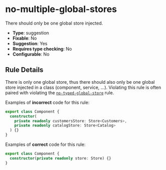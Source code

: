 # no-multiple-global-stores

There should only be one global store injected.

- **Type**: suggestion
- **Fixable**: No
- **Suggestion**: Yes
- **Requires type checking**: No
- **Configurable**: No

<!-- Everything above this generated, do not edit -->
<!-- MANUAL-DOC:START -->

## Rule Details

There is only one global store, thus there should also only be one global store injected in a class (component, service, ...). Violating this rule is often paired with violating the [`no-typed-global-store`](guide/eslint-plugin/rules/no-typed-global-store) rule.

Examples of **incorrect** code for this rule:

```ts
export class Component {
  constructor(
    private readonly customersStore: Store<Customers>,
    private readonly catalogStore: Store<Catalog>
  ) {}
}
```

Examples of **correct** code for this rule:

```ts
export class Component {
  constructor(private readonly store: Store) {}
}
```

